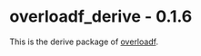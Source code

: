 # overloadf\_derive - 0.1.6

This is the derive package of [overloadf](https://github.com/zenixls2/overloadf).
